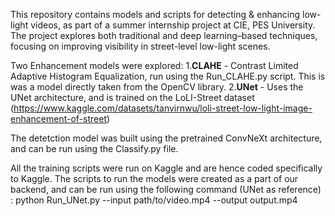 This repository contains models and scripts for detecting & enhancing low-light videos, as part of a summer internship project at CIE, PES University. The project explores both traditional and deep learning–based techniques, focusing on improving visibility in street-level low-light scenes.

Two Enhancement models were explored:
  1.**CLAHE** - Contrast Limited Adaptive Histogram Equalization, run using the Run_CLAHE.py script. This is was a model directly taken from the OpenCV library.
  2.**UNet** - Uses the UNet architecture, and is trained on the LoLI-Street dataset (https://www.kaggle.com/datasets/tanvirnwu/loli-street-low-light-image-enhancement-of-street)
  
The detetction model was built using the pretrained ConvNeXt architecture, and can be run using the Classify.py file.

All the training scripts were run on Kaggle and are hence coded specifically to Kaggle. The scripts to run the models were created as a part of our backend, and can be run using the following command (UNet as reference) : python Run_UNet.py --input path/to/video.mp4 --output output.mp4
